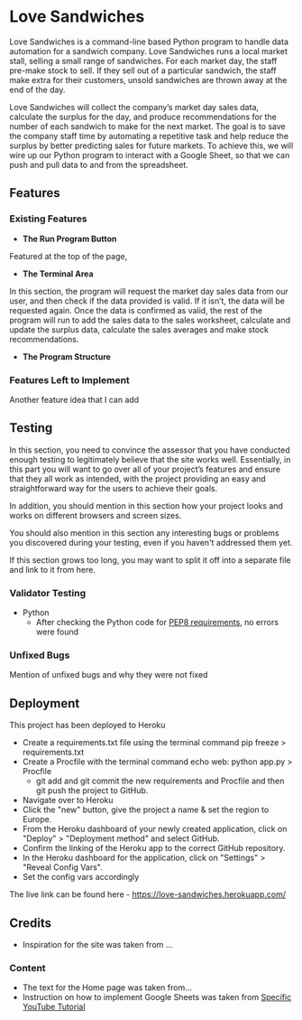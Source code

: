 # Love Sandwiches

Love Sandwiches is a command-line based Python program to handle data automation for a sandwich company. Love Sandwiches runs a local market stall, selling a small range of sandwiches. For each market day, the staff pre-make stock to sell. If they sell out of a particular sandwich, the staff make extra for their customers, unsold sandwiches are thrown away at the end of the day.

Love Sandwiches will collect the company’s market day sales data,  calculate the surplus for the day, and produce recommendations for the number of each sandwich to make for the next market. The goal is to save the company staff time by automating a repetitive task and help reduce the surplus by better predicting sales for future markets. To achieve this, we will wire up our Python program to interact with a Google Sheet, so that we can push and pull data to and from the spreadsheet.

<insert mockup>
  
## Features 

### Existing Features

- __The Run Program Button__

Featured at the top of the page, 

- __The Terminal Area__

In this section, the program will request the market day sales data from our user,  and then check if the data provided is valid.  If it isn’t, the data will be requested again. Once the data is confirmed as valid, the rest of the program will run to add the sales data to the sales worksheet, calculate and update the surplus data, calculate the sales averages and make stock recommendations. 

- __The Program Structure__
 
### Features Left to Implement

Another feature idea that I can add 

## Testing 

In this section, you need to convince the assessor that you have conducted enough testing to legitimately believe that the site works well. Essentially, in this part you will want to go over all of your project’s features and ensure that they all work as intended, with the project providing an easy and straightforward way for the users to achieve their goals.

In addition, you should mention in this section how your project looks and works on different browsers and screen sizes.

You should also mention in this section any interesting bugs or problems you discovered during your testing, even if you haven't addressed them yet.

If this section grows too long, you may want to split it off into a separate file and link to it from here.

### Validator Testing 

- Python
  - After checking the Python code for [PEP8 requirements](http://pep8online.com/), no errors were found

### Unfixed Bugs
Mention of unfixed bugs and why they were not fixed 

## Deployment

This project has been deployed to Heroku 

- Create a requirements.txt file using the terminal command pip freeze > requirements.txt
- Create a Procfile with the terminal command echo web: python app.py > Procfile
  - git add and git commit the new requirements and Procfile and then git push the project to GitHub.
- Navigate over to Heroku
- Click the "new" button, give the project a name & set the region to Europe.
- From the Heroku dashboard of your newly created application, click on "Deploy" > "Deployment method" and select GitHub.
- Confirm the linking of the Heroku app to the correct GitHub repository.
- In the Heroku dashboard for the application, click on "Settings" > "Reveal Config Vars".
- Set the config vars accordingly


The live link can be found here - https://love-sandwiches.herokuapp.com/

## Credits 

- Inspiration for the site was taken from … 

### Content 

- The text for the Home page was taken from...
- Instruction on how to implement Google Sheets was taken from [Specific YouTube Tutorial](https://www.youtube.com/) 
